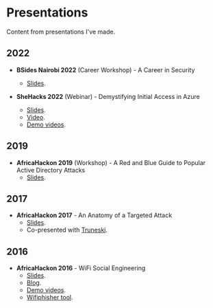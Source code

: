 # Presentations
Content from presentations I've made.

## 2022

* **BSides Nairobi 2022** (Career Workshop) - A Career in Security
  - [Slides](https://github.com/V1V1/Presentations/blob/main/2022/BSides-Nairobi-2022/BSides-Nairobi-2022-A-Career-in-Security.pdf).

* **SheHacks 2022** (Webinar) - Demystifying Initial Access in Azure
  - [Slides](https://github.com/V1V1/Presentations/blob/main/2022/SheHacks-2022/SheHacks-2022-Demystifying-Initial-Access-in-Azure.pdf).
  - [Video](https://www.youtube.com/watch?v=cq_QApk7WJk).
  - [Demo videos](https://www.youtube.com/watch?v=NB0lLKXz8Y0&list=PL5ti64EznA0nRq45-2Vzz4Kbb06HYMhgs).

## 2019

* **AfricaHackon 2019** (Workshop) - A Red and Blue Guide to Popular Active Directory Attacks
  - [Slides](https://github.com/V1V1/Presentations/blob/main/2019/AfricaHackon-2019/AfricaHackon_2019_AD-Security-Workshop.pdf).

## 2017

* **AfricaHackon 2017** - An Anatomy of a Targeted Attack
  - [Slides](https://github.com/V1V1/Presentations/blob/main/2017/AfricaHackon-2017/AfricaHackon-2017_An-Anatomy-of-a-Targeted-Attack.pdf).
  - Co-presented with [Truneski](https://twitter.com/truneski).

## 2016

* **AfricaHackon 2016** - WiFi Social Engineering
  - [Slides](https://github.com/V1V1/Presentations/blob/main/2016/AfricaHackon-2016/AfricaHackon-2016_WiFi-Social-Engineering.pdf).
  - [Blog](https://thevivi.net/blog/wifi/2016-06-18-wifi-social-engineering/).
  - [Demo videos](https://www.youtube.com/watch?v=pndsAZjHZo4&list=PL5ti64EznA0lvPf3HwdK-9c0EQqEGnok_).
  - [Wifiphisher tool](https://github.com/wifiphisher/wifiphisher).
